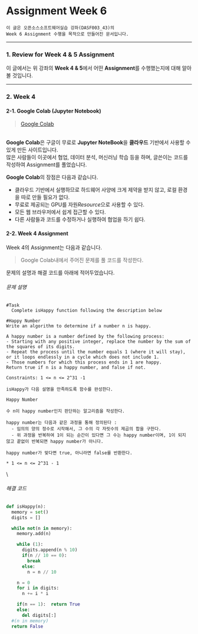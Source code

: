 # Assignment Week 6
```
이 글은 오픈소스소프트웨어실습 강좌(DASF003_43)의
Week 6 Assignment 수행을 목적으로 만들어진 문서입니다.
```
---
### 1. Review for Week 4 & 5 Assignment
이 글에서는 위 강좌의 **Week 4 & 5**에서
어떤 **Assignment**를 수행했는지에 대해 알아볼 것입니다.

---

### 2. Week 4
#### 2-1. Google Colab (Jupyter Notebook)
> [Google Colab](https://colab.research.google.com "Google Colab")

\
**Google Colab**은 구글이 무료로 **Jupyter NoteBook**을 **클라우드** 기반에서 사용할 수 있게 만든 사이트입니다.
\
많은 사람들이 이곳에서 협업, 데이터 분석, 머신러닝 학습 등을 하며, 글쓴이는 코드를 작성하여 Assignment를 풀었습니다.


**Google Colab**의 장점은 다음과 같습니다.
- 클라우드 기반에서 실행하므로 하드웨어 사양에 크게 제약을 받지 않고, 로컬 환경을 따로 만들 필요가 없다.
- 무료로 제공되는 GPU를 자원*Resource*으로 사용할 수 있다.
- 모든 웹 브라우저에서 쉽게 접근할 수 있다.
- 다른 사람들과 코드를 수정하거나 실행하여 협업을 하기 쉽다.

#### 2-2. Week 4 Assignment
Week 4의 Assignment는 다음과 같습니다.
>Google Colab내에서 주어진 문제를 풀 코드를 작성한다.

문제의 설명과 해결 코드를 아래에 적어두었습니다.


###### 문제 설명

```
#Task
  Complete isHappy function following the description below

#Happy Number
Write an algorithm to determine if a number n is happy.

A happy number is a number defined by the following process:
- Starting with any positive integer, replace the number by the sum of the squares of its digits.
- Repeat the process until the number equals 1 (where it will stay), or it loops endlessly in a cycle which does not include 1.
- Those numbers for which this process ends in 1 are happy.
Return true if n is a happy number, and false if not.

Constraints: 1 <= n <= 2^31 -1
```

```
isHappy가 다음 설명을 만족하도록 함수를 완성한다.

Happy Number

수 n이 happy number인지 판단하는 알고리즘을 작성한다.

happy number는 다음과 같은 과정을 통해 정의된다 :
  - 임의의 양의 정수로 시작해서, 그 수의 각 자릿수의 제곱의 합을 구한다.
  - 위 과정을 반복하여 1이 되는 순간이 있다면 그 수는 happy number이며, 1이 되지 않고 끝없이 반복되면 happy number가 아니다.

happy number가 맞다면 true, 아니라면 false를 반환한다.

* 1 <= n <= 2^31 - 1

```

\

###### 해결 코드
```python
def isHappy(n):
  memory = set()
  digits = []

  while not(n in memory):
    memory.add(n)

    while (1):
      digits.append(n % 10)
      if(n // 10 == 0):
        break
      else:
        n = n // 10

    n = 0
    for i in digits:
      n += i * i

    if(n == 1):  return True
    else:
      del digits[:]
  #(n in memory)
  return False
```
